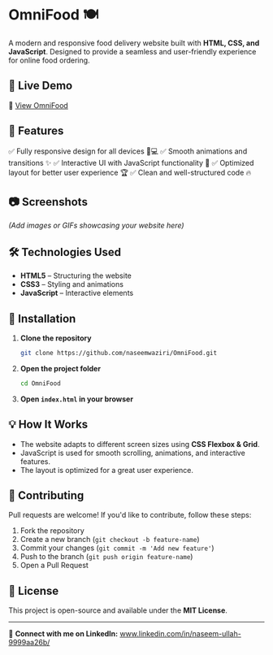 # OmniFood 🍽️

A modern and responsive food delivery website built with **HTML, CSS, and JavaScript**. Designed to provide a seamless and user-friendly experience for online food ordering.

## 🚀 Live Demo
🔗 [View OmniFood](https://naseemwaziri.github.io/OmniFood/)
## 📌 Features
✅ Fully responsive design for all devices 📱💻
✅ Smooth animations and transitions ✨
✅ Interactive UI with JavaScript functionality 🎯
✅ Optimized layout for better user experience 🏆
✅ Clean and well-structured code 🔥

## 📷 Screenshots
*(Add images or GIFs showcasing your website here)*

## 🛠️ Technologies Used
- **HTML5** – Structuring the website
- **CSS3** – Styling and animations
- **JavaScript** – Interactive elements

## 📂 Installation
1. **Clone the repository**
   ```bash
   git clone https://github.com/naseemwaziri/OmniFood.git
   ```
2. **Open the project folder**
   ```bash
   cd OmniFood
   ```
3. **Open `index.html` in your browser**

## 💡 How It Works
- The website adapts to different screen sizes using **CSS Flexbox & Grid**.
- JavaScript is used for smooth scrolling, animations, and interactive features.
- The layout is optimized for a great user experience.

## 🤝 Contributing
Pull requests are welcome! If you'd like to contribute, follow these steps:
1. Fork the repository
2. Create a new branch (`git checkout -b feature-name`)
3. Commit your changes (`git commit -m 'Add new feature'`)
4. Push to the branch (`git push origin feature-name`)
5. Open a Pull Request

## 📜 License
This project is open-source and available under the **MIT License**.

---

🔗 **Connect with me on LinkedIn:** www.linkedin.com/in/naseem-ullah-9999aa26b/
